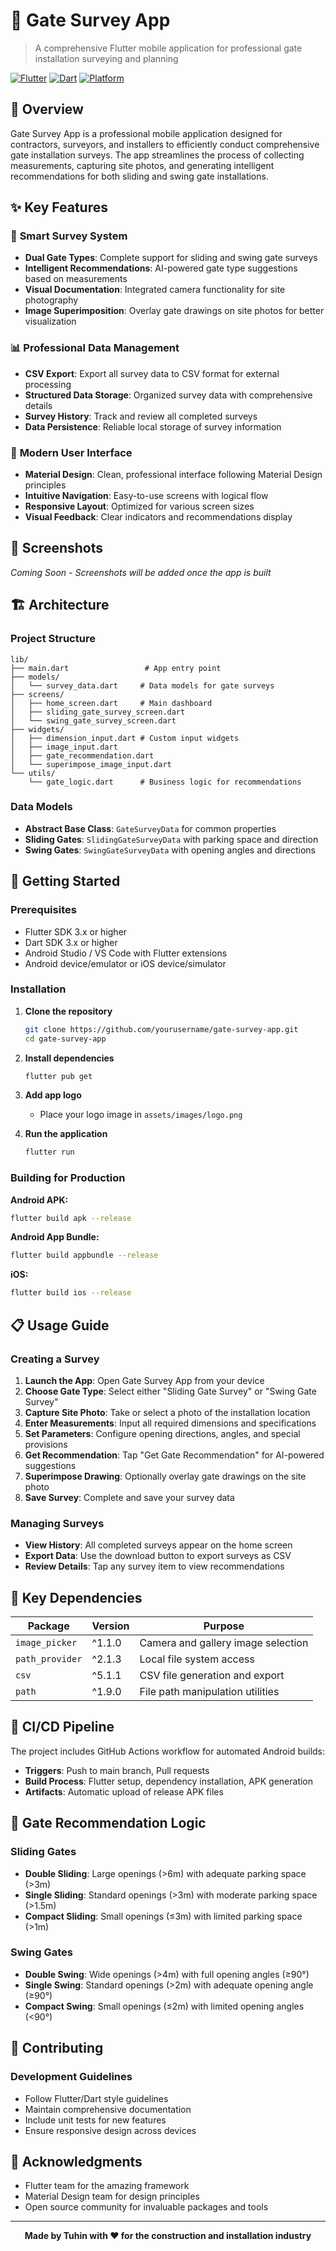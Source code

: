# 🚪 Gate Survey App

> A comprehensive Flutter mobile application for professional gate installation surveying and planning

[![Flutter](https://img.shields.io/badge/Flutter-3.x-blue?style=flat-square&logo=flutter)](https://flutter.dev)
[![Dart](https://img.shields.io/badge/Dart-3.x-blue?style=flat-square&logo=dart)](https://dart.dev)
[![Platform](https://img.shields.io/badge/Platform-Android%20%7C%20iOS-lightgrey?style=flat-square)](https://flutter.dev/docs/development/tools/sdk/release-notes)

## 📖 Overview

Gate Survey App is a professional mobile application designed for contractors, surveyors, and installers to efficiently conduct comprehensive gate installation surveys. The app streamlines the process of collecting measurements, capturing site photos, and generating intelligent recommendations for both sliding and swing gate installations.

## ✨ Key Features

### 🎯 **Smart Survey System**
- **Dual Gate Types**: Complete support for sliding and swing gate surveys
- **Intelligent Recommendations**: AI-powered gate type suggestions based on measurements
- **Visual Documentation**: Integrated camera functionality for site photography
- **Image Superimposition**: Overlay gate drawings on site photos for better visualization

### 📊 **Professional Data Management**
- **CSV Export**: Export all survey data to CSV format for external processing
- **Structured Data Storage**: Organized survey data with comprehensive details
- **Survey History**: Track and review all completed surveys
- **Data Persistence**: Reliable local storage of survey information

### 🎨 **Modern User Interface**
- **Material Design**: Clean, professional interface following Material Design principles
- **Intuitive Navigation**: Easy-to-use screens with logical flow
- **Responsive Layout**: Optimized for various screen sizes
- **Visual Feedback**: Clear indicators and recommendations display

## 📱 Screenshots

*Coming Soon - Screenshots will be added once the app is built*

## 🏗️ Architecture

### **Project Structure**
```
lib/
├── main.dart                 # App entry point
├── models/
│   └── survey_data.dart     # Data models for gate surveys
├── screens/
│   ├── home_screen.dart     # Main dashboard
│   ├── sliding_gate_survey_screen.dart
│   └── swing_gate_survey_screen.dart
├── widgets/
│   ├── dimension_input.dart # Custom input widgets
│   ├── image_input.dart
│   ├── gate_recommendation.dart
│   └── superimpose_image_input.dart
└── utils/
    └── gate_logic.dart      # Business logic for recommendations
```

### **Data Models**
- **Abstract Base Class**: `GateSurveyData` for common properties
- **Sliding Gates**: `SlidingGateSurveyData` with parking space and direction
- **Swing Gates**: `SwingGateSurveyData` with opening angles and directions

## 🚀 Getting Started

### **Prerequisites**
- Flutter SDK 3.x or higher
- Dart SDK 3.x or higher
- Android Studio / VS Code with Flutter extensions
- Android device/emulator or iOS device/simulator

### **Installation**

1. **Clone the repository**
   ```bash
   git clone https://github.com/yourusername/gate-survey-app.git
   cd gate-survey-app
   ```

2. **Install dependencies**
   ```bash
   flutter pub get
   ```

3. **Add app logo**
   - Place your logo image in `assets/images/logo.png`

4. **Run the application**
   ```bash
   flutter run
   ```

### **Building for Production**

**Android APK:**
```bash
flutter build apk --release
```

**Android App Bundle:**
```bash
flutter build appbundle --release
```

**iOS:**
```bash
flutter build ios --release
```

## 📋 Usage Guide

### **Creating a Survey**

1. **Launch the App**: Open Gate Survey App from your device
2. **Choose Gate Type**: Select either "Sliding Gate Survey" or "Swing Gate Survey"
3. **Capture Site Photo**: Take or select a photo of the installation location
4. **Enter Measurements**: Input all required dimensions and specifications
5. **Set Parameters**: Configure opening directions, angles, and special provisions
6. **Get Recommendation**: Tap "Get Gate Recommendation" for AI-powered suggestions
7. **Superimpose Drawing**: Optionally overlay gate drawings on the site photo
8. **Save Survey**: Complete and save your survey data

### **Managing Surveys**

- **View History**: All completed surveys appear on the home screen
- **Export Data**: Use the download button to export surveys as CSV
- **Review Details**: Tap any survey item to view recommendations

## 🔧 Key Dependencies

| Package | Version | Purpose |
|---------|---------|---------|
| `image_picker` | ^1.1.0 | Camera and gallery image selection |
| `path_provider` | ^2.1.3 | Local file system access |
| `csv` | ^5.1.1 | CSV file generation and export |
| `path` | ^1.9.0 | File path manipulation utilities |

## 🤖 CI/CD Pipeline

The project includes GitHub Actions workflow for automated Android builds:

- **Triggers**: Push to main branch, Pull requests
- **Build Process**: Flutter setup, dependency installation, APK generation
- **Artifacts**: Automatic upload of release APK files

## 🎯 Gate Recommendation Logic

### **Sliding Gates**
- **Double Sliding**: Large openings (>6m) with adequate parking space (>3m)
- **Single Sliding**: Standard openings (>3m) with moderate parking space (>1.5m)
- **Compact Sliding**: Small openings (≤3m) with limited parking space (>1m)

### **Swing Gates**
- **Double Swing**: Wide openings (>4m) with full opening angles (≥90°)
- **Single Swing**: Standard openings (>2m) with adequate opening angle (≥90°)
- **Compact Swing**: Small openings (≤2m) with limited opening angles (<90°)


## 🤝 Contributing


### **Development Guidelines**
- Follow Flutter/Dart style guidelines
- Maintain comprehensive documentation
- Include unit tests for new features
- Ensure responsive design across devices


## 🙏 Acknowledgments

- Flutter team for the amazing framework
- Material Design team for design principles
- Open source community for invaluable packages and tools

---

<div align="center">

**Made by Tuhin with ❤️ for the construction and installation industry**



</div>
